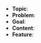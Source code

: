 <!--
Issue type: Potential topic submission
Issue definition: Submit possible topic to cover in future
-->

<!--
Hello! Thank you for helping us making CodingBridge a better place!
If you want to submit a possbile topic for us to cover in future, please follow the format below to complete the submission.

* Topic: Short title of the topic
* Problem: Description of the issue you have during the process of learning this knowledge, or why you think this topic is important.
* Goal: Description of the purpose of teaching this topic in CodingBridge
* Content: List of tutorial content to cover in this topic
* Feature: If you have any idea about how to teach this knowledge, please put these precious thoughts here

Still not sure how to submit a possible topic? Please check [Potential Topics Wiki](https://github.com/vince19972/CodingBridge/wiki/Potential-Topics-for-Tutorials) for reference.
-->

* **Topic**:
* **Problem**:
* **Goal**:
* **Content**:
* **Feature**:

<!-- Please provide more details below this comment. -->
